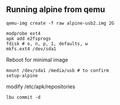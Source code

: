 ## Running alpine from qemu

    qemu-img create -f raw alpine-usb2.img 2G

    modprobe ext4
    apk add e2fsprogs
    fdisk # o, n, p, 1, defaults, w
    mkfs.ext4 /dev/sda1

Reboot for minimal image

    mount /dev/sda1 /media/usb # to confirm
    setup-alpine

modify /etc/apk/repositories

    lbu commit -d
